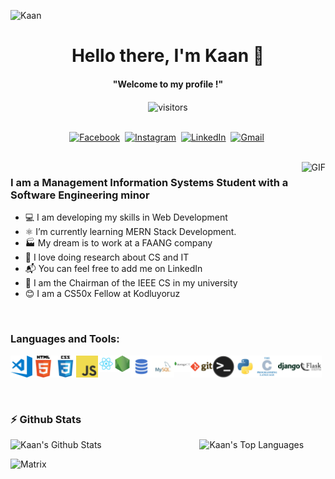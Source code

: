  ![Kaan](https://raw.githubusercontent.com/ctnkaan/ctnkaan/master/kaan.gif)
<p>
  <h1 align="center"><b>Hello there, I'm Kaan 👋</b></h1>
</p>

<p>
  <h4 align="center"><b>"Welcome to my profile !"</b></h4>
</p>

<p align="center">
    <img align="center" alt="visitors" src="https://gpvc.arturio.dev/MaViYboct" />
</p>

<p align="center">
<br>
<a href="https://www.facebook.com/kaantaskingencc"><img src="https://img.shields.io/badge/facebook-%231877F2.svg?&style=for-the-badge&logo=facebook&logoColor=white" alt="Facebook" /></a>&nbsp;
<a href="https://instagram.com/ctnkaan"><img src="https://img.shields.io/badge/instagram-%23E4405F.svg?&style=for-the-badge&logo=instagram&logoColor=white" alt="Instagram" /></a>&nbsp;
<a href="https://www.linkedin.com/in/ctnkaan/"><img src="https://img.shields.io/badge/linkedin-%230077B5.svg?&style=for-the-badge&logo=linkedin&logoColor=white" alt="LinkedIn" /></a>&nbsp;
<a href="mailto:kaan.taskingenc@gmail.com?subject=Hello%20Kaan"><img src="https://img.shields.io/badge/gmail-%23D14836.svg?&style=for-the-badge&logo=gmail&logoColor=white" alt="Gmail"/></a>&nbsp;
</p>

<br>

<img align="right" height="270px" alt="GIF" src="https://raw.githubusercontent.com/punitkmryh/punitkmryh/master/Developer.gif" />

### I am a Management Information Systems Student with a Software Engineering minor
- 💻 I am developing my skills in Web Development
- ⚛️ I’m currently learning MERN Stack Development.
- 🏭 My dream is to work at a FAANG company
- 💬 I love doing research about CS and IT
- 📬 You can feel free to add me on LinkedIn
- 🧡 I am the Chairman of the IEEE CS in my university
- 😊 I am a CS50x Fellow at Kodluyoruz

<br>

### Languages and Tools: 

<img align="left" alt="Visual Studio Code" width="35px" src="https://raw.githubusercontent.com/github/explore/80688e429a7d4ef2fca1e82350fe8e3517d3494d/topics/visual-studio-code/visual-studio-code.png" />
<img align="left" alt="HTML5" width="35px" src="https://raw.githubusercontent.com/github/explore/80688e429a7d4ef2fca1e82350fe8e3517d3494d/topics/html/html.png" />
<img align="left" alt="CSS3" width="35px" src="https://raw.githubusercontent.com/github/explore/80688e429a7d4ef2fca1e82350fe8e3517d3494d/topics/css/css.png" />
<img align="left" alt="JavaScript" width="35px" src="https://raw.githubusercontent.com/github/explore/80688e429a7d4ef2fca1e82350fe8e3517d3494d/topics/javascript/javascript.png" />
<img align="left" alt="React" width="26px" src="https://raw.githubusercontent.com/github/explore/80688e429a7d4ef2fca1e82350fe8e3517d3494d/topics/react/react.png"/> 

<!--<img align="left" alt="GraphQL" width="26px" src="https://raw.githubusercontent.com/github/explore/80688e429a7d4ef2fca1e82350fe8e3517d3494d/topics/graphql/graphql.png" />-->
<img align="left" alt="Node.js" width="26px" src="https://raw.githubusercontent.com/github/explore/80688e429a7d4ef2fca1e82350fe8e3517d3494d/topics/nodejs/nodejs.png" />
<img align="left" alt="SQL" width="35px" src="https://raw.githubusercontent.com/github/explore/80688e429a7d4ef2fca1e82350fe8e3517d3494d/topics/sql/sql.png" />
<img align="left" alt="MySQL" width="35px" src="https://raw.githubusercontent.com/github/explore/80688e429a7d4ef2fca1e82350fe8e3517d3494d/topics/mysql/mysql.png" />
<img align="left" alt="MongoDB" width="26px" src="https://raw.githubusercontent.com/github/explore/80688e429a7d4ef2fca1e82350fe8e3517d3494d/topics/mongodb/mongodb.png" />
<img align="left" alt="Git" width="35px" src="https://raw.githubusercontent.com/github/explore/80688e429a7d4ef2fca1e82350fe8e3517d3494d/topics/git/git.png" />
<img align="left" alt="Terminal" width="35px" src="https://raw.githubusercontent.com/github/explore/80688e429a7d4ef2fca1e82350fe8e3517d3494d/topics/terminal/terminal.png" />
<img align="left" alt="Python" width="35px" src="https://raw.githubusercontent.com/github/explore/80688e429a7d4ef2fca1e82350fe8e3517d3494d/topics/python/python.png" />
<img align="left" alt="C" width="35px" src="https://raw.githubusercontent.com/github/explore/80688e429a7d4ef2fca1e82350fe8e3517d3494d/topics/c/c.png" />
<img align="left" alt="Django" width="35px" src="https://raw.githubusercontent.com/github/explore/80688e429a7d4ef2fca1e82350fe8e3517d3494d/topics/django/django.png" />
<img align="left" alt="Flask" width="35px" src="https://raw.githubusercontent.com/github/explore/80688e429a7d4ef2fca1e82350fe8e3517d3494d/topics/flask/flask.png" />

<br>
<br>
<br>
<br>

### :zap: Github Stats

  <img align="left" src="https://github-readme-stats.vercel.app/api?username=ctnkaan&show_icons=true&title_color=fff&icon_color=79ff97&text_color=efefef&bg_color=24292e" alt="Kaan's Github Stats" width="60%">
  
<img src="https://github-readme-stats.vercel.app/api/top-langs/?username=ctnkaan&show_icons=true&hide_border=true&theme=radical" width="37%" alt="Kaan's Top Languages">

<br>

![Matrix](https://raw.githubusercontent.com/c/ctnkaan/master/matrix.svg)
